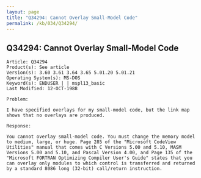 ```yaml
---
layout: page
title: "Q34294: Cannot Overlay Small-Model Code"
permalink: /kb/034/Q34294/
---
```


## Q34294: Cannot Overlay Small-Model Code

	Article: Q34294
	Product(s): See article
	Version(s): 3.60 3.61 3.64 3.65 5.01.20 5.01.21
	Operating System(s): MS-DOS
	Keyword(s): ENDUSER | | mspl13_basic
	Last Modified: 12-OCT-1988
	
	Problem:
	
	I have specified overlays for my small-model code, but the link map
	shows that no overlays are produced.
	
	Response:
	
	You cannot overlay small-model code. You must change the memory model
	to medium, large, or huge. Page 285 of the "Microsoft CodeView
	Utilities" manual that comes with C Versions 5.00 and 5.10, MASM
	Versions 5.00 and 5.10, and Pascal Version 4.00, and Page 135 of the
	"Microsoft FORTRAN Optimizing Compiler User's Guide" states that you
	can overlay only modules to which control is transferred and returned
	by a standard 8086 long (32-bit) call/return instruction.
